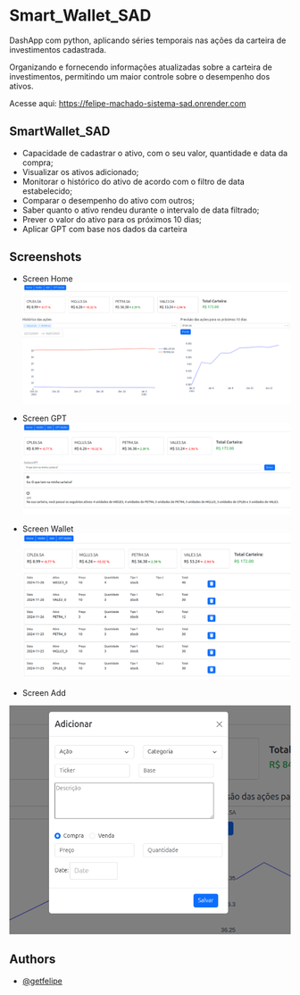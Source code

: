 
# Smart_Wallet_SAD

DashApp com python, aplicando séries temporais nas ações da carteira de investimentos cadastrada.

Organizando e fornecendo informações atualizadas sobre a carteira de investimentos, permitindo um maior controle sobre o desempenho dos ativos.

Acesse aqui: https://felipe-machado-sistema-sad.onrender.com


## SmartWallet_SAD

- Capacidade de cadastrar o ativo, com o seu valor, quantidade e data da compra;
- Visualizar os ativos adicionado;
- Monitorar o histórico do ativo de acordo com o filtro de data estabelecido;
- Comparar o desempenho do ativo com outros;
- Saber quanto o ativo rendeu durante o intervalo de data filtrado;
- Prever o valor do ativo para os próximos 10 dias;
- Aplicar GPT com base nos dados da carteira
## Screenshots

- Screen Home
![App Screenshot](https://github.com/getfelipe/Smart_Wallet_SAD/blob/main/assets/home-wallet.png)

- Screen GPT
![App Screenshot](https://github.com/getfelipe/Smart_Wallet_SAD/blob/main/assets/gpt-wallet.png)

- Screen Wallet
![App Screenshot](https://github.com/getfelipe/Smart_Wallet_SAD/blob/main/assets/hist-wallet.png)

- Screen Add
  
![App Screenshot](https://github.com/getfelipe/Smart_Wallet_SAD/blob/main/assets/add-wallet.png)



## Authors

- [@getfelipe](https://github.com/getfelipe)

